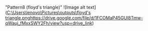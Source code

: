 "Pattern8 (floyd's triangle)" 
![Image alt text]([C:\Users\lenovo\Pictures\outputs\floyd's triangle.png](https://drive.google.com/file/d/1FCOMaP45GUl8Tmw-qWauj_fMxxSWY2Fh/view?usp=drive_link)https://drive.google.com/file/d/1FCOMaP45GUl8Tmw-qWauj_fMxxSWY2Fh/view?usp=drive_link)
